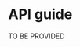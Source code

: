 <!-- START_METADATA
---
title: API guide
sidebar_position: 30
draft: true
---
END_METADATA -->

# API guide

TO BE PROVIDED
